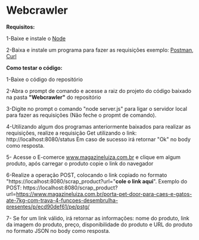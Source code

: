 # Webcrawler

<b>Requisitos:</b>

1-Baixe e instale o <a href ="https://nodejs.org/en/download/">Node</a>

2-Baixa e instale um programa para fazer as requisições exemplo: <a href="https://www.postman.com/">Postman</a>, <a href="https://curl.se/download.html">Curl</a>

<b>Como testar o código:</b>

1-Baixe o código do repositório

2-Abra o prompt de comando e acesse a raiz do projeto do código baixado na pasta <b>"Webcrawler"</b> do repositório

3-Digite no prompt o comando "node server.js" para ligar o servidor local para fazer as requisições (Não feche o propmt de comando). 

4-Utilizando algum dos programas anteriormente baixados para realizar as requisições, realize a requisição Get utilizando o link: http://localhost:8080/status Em caso de sucesso irá retornar "Ok" no body como resposta.

5- Acesse o E-comerce www.magazineluiza.com.br e clique em algum produto, após carregar o produto copie o link do navegador

6-Realize a operação POST, colocando o link copiado no formato "https://localhost:8080/scrap_product?url="<b>cole o link aqui</b>". Exemplo do POST: https://localhost:8080/scrap_product?url=https://www.magazineluiza.com.br/porta-pet-door-para-caes-e-gatos-ate-7kg-com-trava-4-funcoes-desembrulha-presentes/p/ecd90def61/pe/pstg/

7- Se for um link válido, irá retornar as informações: nome do produto, link da imagem do produto, preço, disponibilidade do produto e URL do produto no formato JSON no body como resposta.
